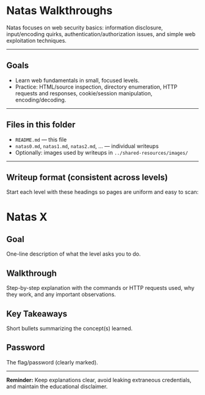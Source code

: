 # Natas Walkthroughs

Natas focuses on web security basics: information disclosure, input/encoding quirks, authentication/authorization issues, and simple web exploitation techniques.

---

## Goals
- Learn web fundamentals in small, focused levels.
- Practice: HTML/source inspection, directory enumeration, HTTP requests and responses, cookie/session manipulation, encoding/decoding.

---

## Files in this folder
- `README.md` — this file
- `natas0.md`, `natas1.md`, `natas2.md`, ... — individual writeups
- Optionally: images used by writeups in `../shared-resources/images/`

---

## Writeup format (consistent across levels)
Start each level with these headings so pages are uniform and easy to scan:

# Natas X
## Goal
One-line description of what the level asks you to do.

## Walkthrough
Step-by-step explanation with the commands or HTTP requests used, why they work, and any important observations.

## Key Takeaways
Short bullets summarizing the concept(s) learned.

## Password
The flag/password (clearly marked).

---

**Reminder:** Keep explanations clear, avoid leaking extraneous credentials, and maintain the educational disclaimer.
